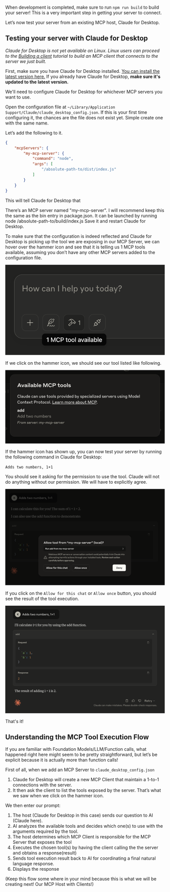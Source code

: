 When development is completed, make sure to run `npm run build` to build your server! This is a very important step in getting your server to connect.

Let’s now test your server from an existing MCP host, Claude for Desktop.

## Testing your server with Claude for Desktop

*Claude for Desktop is not yet available on Linux. Linux users can proceed to the [Building a client](https://modelcontextprotocol.io/quickstart/client) tutorial to build an MCP client that connects to the server we just built.*

First, make sure you have Claude for Desktop installed. [You can install the latest version here.](https://claude.ai/download) If you already have Claude for Desktop, **make sure it's updated to the latest version.**

We'll need to configure Claude for Desktop for whichever MCP servers you want to use.

Open the configuration file at `~/Library/Application Support/Claude/claude_desktop_config.json`. If this is your first time configuring it, the chances are the file does not exist yet. Simple create one with the same name.

Let’s add the following to it.

```json Javascript
{
    "mcpServers": {
        "my-mcp-server": {
            "command": "node",
            "args": [
                "/absolute-path-to/dist/index.js"
            ]
        }
    }
}
```

This will tell Claude for Desktop that

There’s an MCP server named "my-mcp-server". I will recommend keep this the same as the bin entry in package.json.
It can be launched by running node /absolute-path-to/build/index.js
Save it and restart Claude for Desktop.

To make sure that the configuration is indeed reflected and Claude for Desktop is picking up the tool we are exposing in our MCP Server, we can hover over the hammer icon and see that it is telling us 1 MCP tools available, assuming you don’t have any other MCP servers added to the configuration file.

![](./docs/assets/1.png)

If we click on the hammer icon, we should see our tool listed like following.

![](./docs/assets/2.png)

If the hammer icon has shown up, you can now test your server by running the following command in Claude for Desktop:

`Adds two numbers, 1+1`

You should see it asking for the permission to use the tool. Claude will not do anything without our permission. We will have to explicitly agree.

![](./docs/assets/3.png)

If you click on the `Allow for this chat` or `Allow once` button, you should see the result of the tool execution.

![](./docs/assets/4.png)

That's it!

## Understanding the MCP Tool Execution Flow

If you are familiar with Foundation Models/LLM/Function calls, what happened right here might seem to be pretty straightforward, but let’s be explicit because it is actually more than function calls!

First of all, when we add an MCP Server to `claude_desktop_config.json`

1. Claude for Desktop will create a new MCP Client that maintain a 1-to-1 connections with the server.
2. It then ask the client to list the tools exposed by the server. That’s what we saw when we click on the hammer icon.

We then enter our prompt:

1. The host (Claude for Desktop in this case) sends our question to AI (Claude here).
2. AI analyzes the available tools and decides which one(s) to use with the arguments required by the tool.
3. The host determines which MCP Client is responsible for the MCP Server that exposes the tool
4. Executes the chosen tool(s) by having the client calling the the server and obtains a response(result)
5. Sends tool execution result back to AI for coordinating a final natural language response.
6. Displays the response

(Keep this flow some where in your mind because this is what we will be creating next! Our MCP Host with Clients!)
